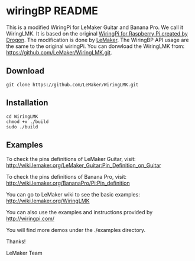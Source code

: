# wiringBP README

This is a modified WiringPi for LeMaker Guitar and Banana Pro. We call it WiringLMK.
It is based on the original [WiringPi for Raspberry Pi created by Drogon](http://wiringpi.com/).
The modification is done by [LeMaker](http://lemaker.org). The WiringBP API usage are the same to the original wiringPi.
You can donwload the WiringLMK from: https://github.com/LeMaker/WiringLMK.git.

## Download
    git clone https://github.com/LeMaker/WiringLMK.git 

## Installation
    cd WiringLMK
    chmod +x ./build
    sudo ./build
    
## Examples
To check the pins definitions of LeMaker Guitar, visit: http://wiki.lemaker.org/LeMaker_Guitar:Pin_Definition_on_Guitar

To check the pins definitions of Banana Pro, visit: http://wiki.lemaker.org/BananaPro/Pi:Pin_definition

You can go to LeMaker wiki to see the basic examples: http://wiki.lemaker.org/WiringLMK

You can also use the examples and instructions provided by http://wiringpi.com/

You will find more demos under the ./examples directory.

Thanks!

LeMaker Team

